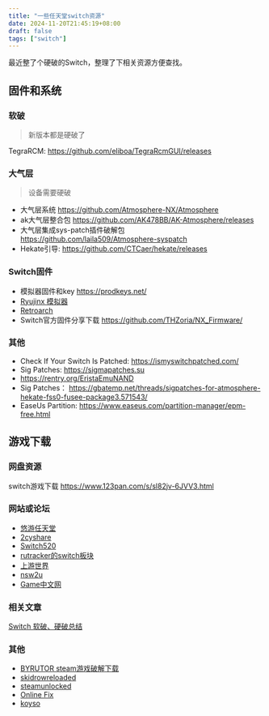 ```yaml
---
title: "一些任天堂switch资源"
date: 2024-11-20T21:45:19+08:00
draft: false
tags: ["switch"]
---
```


最近整了个硬破的Switch，整理了下相关资源方便查找。

## 固件和系统

### 软破

> 新版本都是硬破了

TegraRCM: https://github.com/eliboa/TegraRcmGUI/releases

### 大气层

> 设备需要硬破

+ 大气层系统 https://github.com/Atmosphere-NX/Atmosphere
+ ak大气层整合包 https://github.com/AK478BB/AK-Atmosphere/releases
+ 大气层集成sys-patch插件破解包 https://github.com/laila509/Atmosphere-syspatch
+ Hekate引导: https://github.com/CTCaer/hekate/releases

### Switch固件

+ 模拟器固件和key https://prodkeys.net/
+ [Ryujinx 模拟器](https://github.com/GreemDev/Ryujinx)
+ [Retroarch](https://www.retroarch.com)
+ Switch官方固件分享下载 https://github.com/THZoria/NX_Firmware/

### 其他

+ Check If Your Switch Is Patched: https://ismyswitchpatched.com/
+ Sig Patches: https://sigmapatches.su
+ https://rentry.org/EristaEmuNAND
+ Sig Patches： https://gbatemp.net/threads/sigpatches-for-atmosphere-hekate-fss0-fusee-package3.571543/
+ EaseUs Partition: https://www.easeus.com/partition-manager/epm-free.html

## 游戏下载

### 网盘资源

switch游戏下载 https://www.123pan.com/s/sl82jv-6JVV3.html

### 网站或论坛

+ [悠游任天堂](https://yyrtt.com)
+ [2cyshare](https://www.2cyshare.com)
+ [Switch520](https://www.gamer520.com)
+ [rutracker的switch板块](https://rutracker.org/forum/viewforum.php?f=1605)
+ [上游世界](https://www.vgter.net)
+ [nsw2u](https://nsw2u.com)
+ [Game中文网](https://www.ns211.com)

### 相关文章

[Switch 软破、硬破总结](https://chenshake.com/2024/04/10/switch-Hack/)

### 其他

- [BYRUTOR steam游戏破解下载](https://byrutgame.org)
- [skidrowreloaded](https://www.skidrowreloaded.com)
- [steamunlocked](https://steamunlocked.net)
- [Online Fix](https://online-fix.me/)
- [koyso](https://koyso.com)